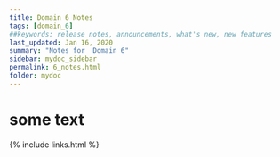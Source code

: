 ```yaml
---
title: Domain 6 Notes
tags: [domain_6]
##keywords: release notes, announcements, what's new, new features
last_updated: Jan 16, 2020
summary: "Notes for  Domain 6"
sidebar: mydoc_sidebar
permalink: 6_notes.html
folder: mydoc
---
```


# some text



{% include links.html %}
